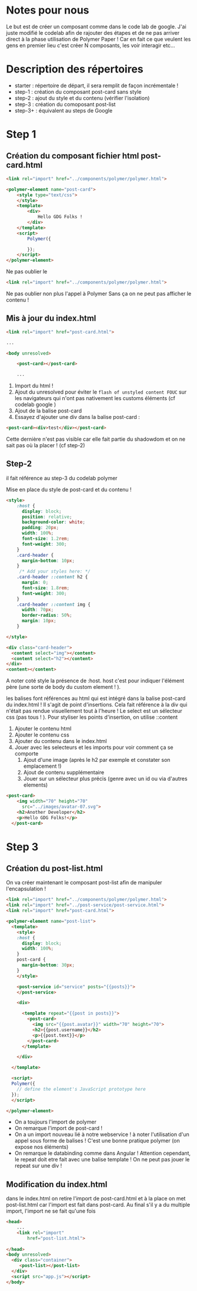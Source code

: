 # Notes pour nous
Le but est de créer un composant comme dans le code lab de google. J'ai juste modifié le codelab afin de rajouter des étapes et de ne pas arriver direct à la phase utilisation de Polymer Paper !  Car en fait ce que veulent les gens en premier lieu c'est créer N composants, les voir interagir etc...


# Description des répertoires

* starter : répertoire de départ, il sera remplit de façon incrémentale ! 
* step-1 : création du composant post-card sans style
* step-2 : ajout du style et du contenu (vérifier l'isolation)
* step-3 : création du comoposant post-list
* step-3+ : équivalent au steps de Google

# Step 1 

## Création du composant fichier html post-card.html

```html
<link rel="import" href="../components/polymer/polymer.html">

<polymer-element name="post-card">
    <style type="text/css">
    </style>
    <template>
        <div> 
            Hello GDG Folks !
        </div>
    </template>
    <script>
        Polymer({

        });
    </script>
</polymer-element>
``` 

Ne pas oublier le 

```html
<link rel="import" href="../components/polymer/polymer.html">
```

Ne pas oublier non plus l'appel à Polymer
Sans ça on ne peut pas afficher le contenu ! 

## Mis à jour du index.html

```html
<link rel="import" href="post-card.html"> 

...

<body unresolved>

    <post-card></post-card>

    ...
```

1. Import du html ! 
2. Ajout du unresolved pour éviter le ```flash of unstyled content FOUC``` sur les navigateurs qui n'ont pas nativement les customs éléments (cf codelab google )
3. Ajout de la balise post-card
4. Essayez d'ajouter une div dans la balise post-card : 

```html
<post-card><div>test</div></post-card>
```

Cette dernière n'est pas visible car elle fait partie du shadowdom et on ne sait pas où la placer ! (cf step-2)


## Step-2

il fait référence au step-3 du codelab polymer

Mise en place du style de post-card et du contenu ! 

```html
<style>
    :host {
      display: block;
      position: relative;
      background-color: white;
      padding: 20px;
      width: 100%;
      font-size: 1.2rem;
      font-weight: 300;
    }
    .card-header {
      margin-bottom: 10px;
    }
     /* Add your styles here: */
    .card-header ::content h2 {
      margin: 0;
      font-size: 1.8rem;
      font-weight: 300;
    }
    .card-header ::content img {
      width: 70px;
      border-radius: 50%;
      margin: 10px;
    }

</style>

<div class="card-header">
  <content select="img"></content>
  <content select="h2"></content>
</div>
<content></content>
```


A noter coté style la présence de :host. host c'est pour indiquer l'élément père (une sorte de body du custom element ! ). 


les balises <content> font références au html qui est intégré dans la balise post-card du index.html ! Il s'agit de point d'insertions. Cela fait référence à la div qui n'était pas rendue visuellement tout à l'heure ! Le select est un sélecteur css (pas tous ! ). Pour styliser les points d'insertion, on utilise ::content

1. Ajouter le contenu html
2. Ajouter le contenu css
3. Ajouter du contenu dans le index.html
4. Jouer avec les selecteurs et les imports pour voir comment ça se comporte
    1. Ajout d'une image (après le h2 par exemple et constater son emplacement !)
    2. Ajout de contenu supplémentaire
    3. Jouer sur un sélecteur plus précis (genre avec un id ou via d'autres elements)

```html
<post-card>
    <img width="70" height="70" 
      src="../images/avatar-07.svg">
    <h2>Another Developer</h2>
    <p>Hello GDG Folks!</p>
  </post-card>
```


# Step 3


## Création du post-list.html

On va créer maintenant le composant post-list afin de manipuler l'encapsulation ! 

```html
<link rel="import" href="../components/polymer/polymer.html">
<link rel="import" href="../post-service/post-service.html">
<link rel="import" href="post-card.html">

<polymer-element name="post-list">
  <template>
    <style>
    :host {
      display: block;
      width: 100%;
    }
    post-card {
      margin-bottom: 30px;
    }
    </style>

    <post-service id="service" posts="{{posts}}">
    </post-service>

    <div>

      <template repeat="{{post in posts}}">
        <post-card>
          <img src="{{post.avatar}}" width="70" height="70">
          <h2>{{post.username}}</h2>
          <p>{{post.text}}</p>
        </post-card>
      </template>

    </div>

  </template>

  <script>
  Polymer({
    // define the element's JavaScript prototype here
  });
  </script>

</polymer-element>

```

* On a toujours l'import de polymer 
* On remarque l'import de post-card ! 
* On a un import nouveau lié à notre webservice ! à noter l'utilisation d'un appel sous forme de balises ! C'est une bonne pratique polymer (on expose nos éléments)
* On remarque le databinding comme dans Angular ! Attention cependant, le repeat doit etre fait avec une balise template ! On ne peut pas jouer le repeat sur une div !


## Modification du index.html

dans le index.html on retire l'import de post-card.html et à la place on met post-list.html car l'import est fait dans post-card. Au final s'il y a du multiple import, l'import ne se fait qu'une fois


```html
<head>
    ...
    <link rel="import"
        href="post-list.html">
  
</head>
<body unresolved>
  <div class="container">
     <post-list></post-list>
  </div>
  <script src="app.js"></script>
</body>
```